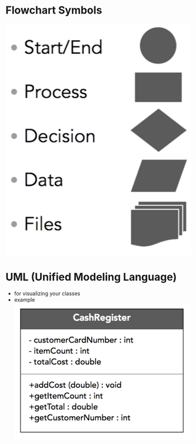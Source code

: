 # Flowchart Symbols

![flowchart symbols](../images/flowchartSymbols.png)

# UML (Unified Modeling Language)

- for visualizing your classes
- example
  ![UML diagram](../images/umlDiagram.png)
